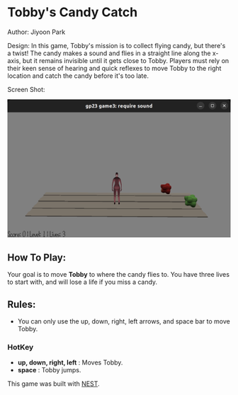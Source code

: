 # Tobby's Candy Catch

Author: Jiyoon Park

Design: In this game, Tobby's mission is to collect flying candy, but there's a twist! The candy makes a sound and flies in a straight line along the x-axis, but it remains invisible until it gets close to Tobby. Players must rely on their keen sense of hearing and quick reflexes to move Tobby to the right location and catch the candy before it's too late.

Screen Shot:

![Screen Shot](screenshot.png)

## How To Play:

Your goal is to move **Tobby** to where the candy flies to. You have three lives to start with, and will lose a life if you miss a candy.

## Rules:

- You can only use the up, down, right, left arrows, and space bar to move Tobby.

### HotKey

- **up, down, right, left** : Moves Tobby.
- **space** : Tobby jumps.

This game was built with [NEST](NEST.md).
